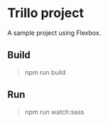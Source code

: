 # Trillo project

A sample project using Flexbox.

## Build

> npm run build

## Run

> npm run watch:sass